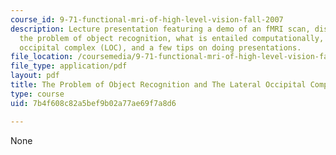 ```yaml
---
course_id: 9-71-functional-mri-of-high-level-vision-fall-2007
description: Lecture presentation featuring a demo of an fMRI scan, discussion of
  the problem of object recognition, what is entailed computationally, the Lateral
  occipital complex (LOC), and a few tips on doing presentations.
file_location: /coursemedia/9-71-functional-mri-of-high-level-vision-fall-2007/7b4f608c82a5bef9b02a77ae69f7a8d6_lec3_recogn_ip.pdf
file_type: application/pdf
layout: pdf
title: The Problem of Object Recognition and The Lateral Occipital Complex (LOC)
type: course
uid: 7b4f608c82a5bef9b02a77ae69f7a8d6

---
```

None